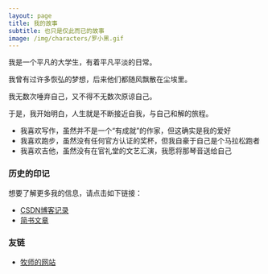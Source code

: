 ```yaml
---
layout: page
title: 我的故事
subtitle: 也只是仅此而已的故事
image: /img/characters/罗小黑.gif
---
```


我是一个平凡的大学生，有着平凡平淡的日常。

我曾有过许多恢弘的梦想，后来他们都随风飘散在尘埃里。

我无数次唾弃自己，又不得不无数次原谅自己。

于是，我开始明白，人生就是不断接近自我，与自己和解的旅程。

- 我喜欢写作，虽然并不是一个“有成就”的作家，但这确实是我的爱好
- 我喜欢跑步，虽然没有任何官方认证的奖杯，但我自豪于自己是个马拉松跑者
- 我喜欢吉他，虽然没有在官礼堂的文艺汇演，我愿将那琴音送给自己


### 历史的印记

想要了解更多我的信息，请点击如下链接：

- [CSDN博客记录](http://write.blog.csdn.net/postlist?t=top&id=49383511)
- [简书文章](http://www.jianshu.com/u/f9fc7dd44d54)


### 友链

- [牧师的网站](http://mushix.cc)

<!-- UY BEGIN -->
<div id="uyan_frame"></div>
<script type="text/javascript" src="http://v2.uyan.cc/code/uyan.js"></script>
<!-- UY END -->
